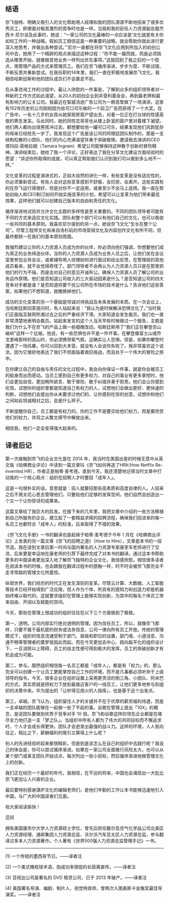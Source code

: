 ## 结语

奈飞独特、明确又吸引人的文化帮助用人经理和我的团队源源不断地招来了很多优秀员工，即便面对极其激烈的竞争时也是一样。当我和我的前任人力资源副总裁杰西卡·尼尔谈及此事时，她说：“一家公司的文化最棒的一点应该是‘文化就是有关你如何工作的一种战略。假如员工相信这是一种重要的战略，就会帮助你就此进行更深入地思考，并做出各种尝试。’”尼尔一直都在将奈飞文化应用到所加入的初创公司中去，她用了一个精辟的观点来描述这种过程：“你不能一蹴而就，而是必须挑选从哪里开始，就像做其他业务一样列出优先事项。”这就回到了我之前的一个观点，用管理产品的方式来管理员工。我们在奈飞循序渐进、步步为营、不断试错、不断反思并重新尝试。在我任职的14年里，我们一直在积极地发展奈飞文化，我相信哈斯廷斯和他的团队成员们不会裹足不前。

在从事咨询工作的过程中，最让人欣慰的一件事是，了解到众多的组织领导者对一种新的工作方式如此渴望，从20人的初创企业到非营利基金会，再到最老牌和最有影响力的公关公司。我最近在智威汤逊广告公司为一群高管做了一场演讲。这家有152年历史的公司刚刚因为给可口可乐做的一个前卫广告而获得了一个大奖。在广告中，一名十几岁的女孩从她家厨房窗户望出去，对着一位正在打台球的性感英俊的男生发呆。与此同时，她的同性恋哥哥也从楼上卧室的窗户里对着楼下凝望。他们两人都向台球男孩冲过去，都想要给他一罐可口可乐，结果发现他们风韵犹存的母亲已经抢先一步了。我发现这个广告是该公司的阿根廷团队制作的，那是一支结构松散的小团队，他们的内心充满渴望并勇于突破极限。邀请我去演讲的CEO塔玛拉·英格拉姆（Tamara Ingram）希望公司能够保持这种敢于创新的冒险精神。演讲结束后，她给了我一个评论，正好表达了我在分享文化建设方面经验时的愿望：“讲述你所取得的成就，可以真正帮助我们认识到我们可以做到多么地不一样。”

文化变革的过程是演进式的，正如大自然的进化一样，有些变革是没有适应性的，你必须重新尝试。有些人会对这些变革感到不舒服，会抗拒，会离开。这些实践有的在奈飞运行得很好，但是对你不一定适用，或者至少不会马上适用。我一直在帮助创始人和CEO制订如何开始实施变革的计划，希望可以让变革为他们带来最佳效果，这样他们就可以创建自己版本的自由和责任的文化。

循序渐进地试验并允许文化主题的多样性是至关重要的。不同的团队领导者可能有不同的方式来适应文化实践。团队和整个部门可以有他们自己的文化，也可以吸收一些共同的基本原则。我喜欢尼尔提到的另一点，她说奈飞文化“生长在整个公司”。尽管工程师文化和来自洛杉矶的市场营销文化及内容创作文化有所不同，但最终都统一在我们的基本原则周围。

我强烈建议让你的人力资源人员成为你的伙伴，你必须向他们强调，你想要他们成为真正的业务缔造伙伴。当你的人力资源人员成为业务人员之后，让他们坐在会议室里参加业务会议，或者辅导用人经理如何进行面试和给出反馈，在管理层的其他成员看来，就不会觉得奇怪了。部门领导者不会再认为人力资源人员只是在那里抓他们的行为不端，而是会对自己的意见开诚布公。确保人力资源人员了解公司的业务运作原理。他们是否知道公司收入的三大驱动因素是什么？是否知道公司的四大竞争对手都是谁？是否知道将要干扰公司所在市场的技术是什么？告诉他们这些答案，如果他们不想知道，就撤换掉他们。

成功的文化变革的另一个基础是坦诚对待挑战及未来发展的本质。在一次会议上，当哈斯廷斯回答提问时，有人站起来说：“我认为是时候解决恐惧文化了。”当时我们正面临互联网热潮过去之后的严重经济下滑。大家知道会发生裁员，我们也一直非常清楚地表明会裁员。站起来发言的这个人当天早些时候做过一个报告，主题是我们为什么不在奈飞的产品上做一些细微改动。哈斯廷斯用了“我们正在攀登崇山峻岭”这样一个比喻。他说，有一些恐惧也许不是一件坏事。在攀登像富士山或乔戈里峰那样的高山时，你必须携带氧气瓶，这确实让人恐惧。但是，如果你攀登时遭遇了一场风暴，你可以回到大本营，就没有人会说你失败了。我非常喜欢这个说法，因为它很好地表达了我们不但面临着艰巨挑战，而且处于一个伟大的冒险之旅中。

在你建立自己的自由与责任的文化过程中，我会向你保证一件事，就是你会被员工的挺身而出而感动。当员工感到自己有更多权力、对自己的事业有更多掌控时，他们会更加自信，更加畅所欲言、敢于冒险、敢于纠错并勇于担责。他们会让你感到吃惊。试想你的组织里都是知道自己有权力的人，试想他们会做出更好、更快速的判断，试想他们会提出你从未要求过他们的、让你感到吃惊的创意，试想你和他们之间如此坦诚相对之后，会是什么样子。

不断提醒你自己，员工都是有权力的。你的工作不是要交给他们权力，而是要欣赏他们的权力，并将之从繁文缛节中解放出来。

相信我，他们一定会变得强大起来的。

## 译者后记

第一次接触到奈飞的企业文化是在 2014 年，我当时在美国出差的时候无意中从英文版《哈佛商业评论》中读到一篇文章叫《奈飞如何再造了HR》（How Netflix Re-invented HR），作者正是帕蒂·麦考德。直到今天，我还清楚地记得当时文章中打动我的一个核心观点：组织在招聘人才时要招「成年人」。

这是一句很朴实的话，意思就是：招人就要招那些高素质和高度自律的人。人招来之后不用太花心思去管理他们，只要给他们足够的发挥空间，他们自然会创造出一个又一个让你惊讶的成果来。

这篇文章给了我巨大的启发。在接下来的几年里，我把文章中介绍的一些方法移植到自己所服务的企业，建立起了一套精益求精的招聘流程，确保我们招进来的每一名员工也都符合「成年人」的标准，后来取得了不错的效果。

《奈飞文化手册》一书的翻译也是起缘于帕蒂·麦考德于今年 1 月在《哈佛商业评论》上发表的另一篇文章《奈飞的招聘之道》（How to Hire），文章是本书的一段节选。我在读到文章后第一时间与国内著名的人力资源专家康至军老师进行了交流，后来更是幸运地在康老师的引荐下最终完成了对本书的翻译。通过这本书帮助更多的中国读者更加深入地了解奈飞独特的企业文化，我倍感欣慰。相信很多读者在阅读本书的时候，也会跟我在翻译过程中的感触一样，时不时会被奈飞那完全不走寻常路的管理文化所震惊。

纵观世界，我们经历的时代正在发生深刻的变革。尽管云计算、大数据、人工智能等技术已经开始得到广泛应用，但人作为个体，所具有的感知力和创造力却是机器始终难以取代的。这就要求组织在管理上能够实现创新，为其中的每名个体员工带来自由、开阔以及赋能的空间。

今天，那些在管理上很成功的组织往往在以下三个方面做到了极致。

第一，透明。公司内部实行绝对透明的管理。因为信任员工，所以，就像奈飞那样，只要不属于最机密的财务或法务信息，公司一律向所有员工开放。传统的管理模式下，组织的信息流通受制于部门、层级和职位的设置，部门墙、小道消息、沟通不畅等管理者的噩梦皆因此而起。而在今天更加去中心、趋向扁平化的组织设计下，一旦消除以上障碍，员工的自主性便可得到极大的发挥，员工的突破创新才有机会成为可能。

第二，参与。既然组织相信每一名员工都是「成年人」，都是有「权力」的，那么完全可以创建一个让员工更能掌控自己工作的环境，而不是凡事都必须听命于上级领导的指令。今天，很多企业在组织设置上采用更灵活的倒三角、小团队、阿米巴的方式，其实质就是把权力下放到最接近客户的一线员工，让他们更多地参与到组织的决策中来。华为提出的「让听得见炮火的人指挥」，也是基于这个出发点。

第三，卓越。奈飞认为，组织留住人才的关键并不在于优厚的薪资福利待遇，而是一支卓越的团队能够在一起做一些了不起的事。谷歌在管理上提出「10X」的概念，是说团队要做到优秀于竞争对手 10 倍。奈飞和谷歌这样的领先企业都是在竭尽全力地打造一支「梦之队」。当组织中所有人都为了伟大的共同目标而不懈追求时，个人才会成长得更快，团队才会迸发出最强的战斗力。这样的环境，人人皆向往之，相比之下，薪酬福利的吸引又算得上什么呢？

别人的先进经验听起来都很精彩，但是到底该怎么在自己的组织中去践行呢？我自己的体会是，你可以尝试循序渐进。如果在一家公司全面推行风险太大，也可以从某个部门或某支团队开始试点，每次列出一些小目标，然后循序渐进地做管理文化上的创新。

我们正在经历一个最好的年代，我相信，在不远的将来，中国也会涌现出一大批比奈飞更加让人兴奋的企业。

最后要特别感谢湛庐文化的编辑老师们，是他们辛勤的工作让本书能够迅速地引入中国，与广大的中国读者们见面。

祝大家阅读愉快！

范珂

拥有美国康奈尔大学人力资源硕士学位，曾先后担任戴尔及空气化学品公司北美区人力资源经理、通邮集团人力资源总监、沃尔沃汽车亚太区人力资源总监，参与翻译过多本人力资源著作。个人著有《世界500强人力资源总监管理手记》一书。

* * *

(1) 一个传统的墨西哥节日。——译者注

(2) 一个美式橄榄球术语，指成功率很低的长距离直传。——译者注

(3) 百视达公司是著名的 DVD 租赁公司，已于 2013 年破产。——译者注

(4) 美国著名导演、编剧、制片人、视觉特效师，曾两次入围奥斯卡金像奖最佳导演奖。——译者注




